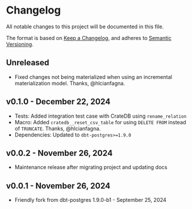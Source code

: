 # Changelog
All notable changes to this project will be documented in this file.

The format is based on [Keep a Changelog](https://keepachangelog.com/en/1.0.0/),
and adheres to [Semantic Versioning](https://semver.org/spec/v2.0.0.html).

## Unreleased

- Fixed changes not being materialized when using an incremental materialization
  model. Thanks, @hlcianfagna.

## v0.1.0 - December 22, 2024
- Tests: Added integration test case with CrateDB using `rename_relation`
- Macro: Added `cratedb__reset_csv_table` for using `DELETE FROM`
  instead of `TRUNCATE`. Thanks, @hlcianfagna.
- Dependencies: Updated to `dbt-postgres>=1.9.0`

## v0.0.2 - November 26, 2024
- Maintenance release after migrating project and updating docs

## v0.0.1 - November 26, 2024
- Friendly fork from dbt-postgres 1.9.0-b1 - September 25, 2024
